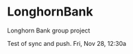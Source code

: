 LonghornBank
============

Longhorn Bank group project 


Test of sync and push. Fri, Nov 28, 12:30a